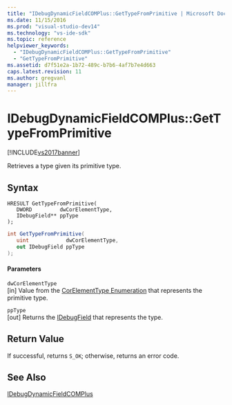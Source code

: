 ```yaml
---
title: "IDebugDynamicFieldCOMPlus::GetTypeFromPrimitive | Microsoft Docs"
ms.date: 11/15/2016
ms.prod: "visual-studio-dev14"
ms.technology: "vs-ide-sdk"
ms.topic: reference
helpviewer_keywords: 
  - "IDebugDynamicFieldCOMPlus::GetTypeFromPrimitive"
  - "GetTypeFromPrimitive"
ms.assetid: d7f51e2a-1b72-489c-b7b6-4af7b7e4d663
caps.latest.revision: 11
ms.author: gregvanl
manager: jillfra
---
```

# IDebugDynamicFieldCOMPlus::GetTypeFromPrimitive
[!INCLUDE[vs2017banner](../../../includes/vs2017banner.md)]

Retrieves a type given its primitive type.  
  
## Syntax  
  
```cpp#  
HRESULT GetTypeFromPrimitive(  
   DWORD         dwCorElementType,  
   IDebugField** ppType  
);  
```  
  
```csharp  
int GetTypeFromPrimitive(  
   uint            dwCorElementType,  
   out IDebugField ppType  
);  
```  
  
#### Parameters  
 `dwCorElementType`  
 [in] Value from the [CorElementType Enumeration](/dotnet/framework/unmanaged-api/metadata/corelementtype-enumeration) that represents the primitive type.  
  
 `ppType`  
 [out] Returns the [IDebugField](../../../extensibility/debugger/reference/idebugfield.md) that represents the type.  
  
## Return Value  
 If successful, returns `S_OK`; otherwise, returns an error code.  
  
## See Also  
 [IDebugDynamicFieldCOMPlus](../../../extensibility/debugger/reference/idebugdynamicfieldcomplus.md)
